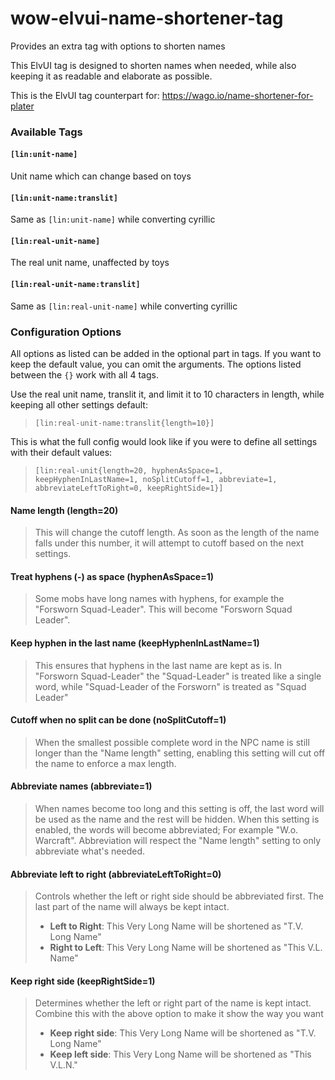 # wow-elvui-name-shortener-tag
Provides an extra tag with options to shorten names

This ElvUI tag is designed to shorten names when needed, while also keeping it as readable and elaborate as possible.

This is the ElvUI tag counterpart for: https://wago.io/name-shortener-for-plater

### Available Tags

#### `[lin:unit-name]`
Unit name which can change based on toys

#### `[lin:unit-name:translit]`
Same as `[lin:unit-name]` while converting cyrillic

#### `[lin:real-unit-name]`
The real unit name, unaffected by toys

#### `[lin:real-unit-name:translit]`
Same as `[lin:real-unit-name]` while converting cyrillic


### Configuration Options
All options as listed can be added in the optional part in tags. If you want to keep the default value, you can omit the
arguments. The options listed between the `{}` work with all 4 tags.

Use the real unit name, translit it, and limit it to 10 characters in length, while keeping all other settings default:
> `[lin:real-unit-name:translit{length=10}]` 

This is what the full config would look like if you were to define all settings with their default values:
> `[lin:real-unit{length=20, hyphenAsSpace=1, keepHyphenInLastName=1, noSplitCutoff=1, abbreviate=1, abbreviateLeftToRight=0, keepRightSide=1}]`

#### Name length (length=20)
> This will change the cutoff length. As soon as the length of the name falls under this number, it will attempt to
> cutoff based on the next settings.

#### Treat hyphens (-) as space (hyphenAsSpace=1)
> Some mobs have long names with hyphens, for example the "Forsworn Squad-Leader". This will become "Forsworn Squad
> Leader".

#### Keep hyphen in the last name (keepHyphenInLastName=1)
> This ensures that hyphens in the last name are kept as is. In "Forsworn Squad-Leader" the "Squad-Leader" is treated
> like a single word, while "Squad-Leader of the Forsworn" is treated as "Squad Leader"

#### Cutoff when no split can be done (noSplitCutoff=1)
> When the smallest possible complete word in the NPC name is still longer than the "Name length" setting, enabling this
> setting will cut off the name to enforce a max length.

#### Abbreviate names (abbreviate=1)
> When names become too long and this setting is off, the last word will be used as the name and the rest will be
> hidden. When this setting is enabled, the words will become abbreviated; For example "W.o. Warcraft". Abbreviation
> will respect the "Name length" setting to only abbreviate what's needed.

#### Abbreviate left to right (abbreviateLeftToRight=0)
> Controls whether the left or right side should be abbreviated first. The last part of the name will always be kept
> intact.
>
> - **Left to Right**: This Very Long Name will be shortened as "T.V. Long Name"
> - **Right to Left**: This Very Long Name will be shortened as "This V.L. Name"

#### Keep right side (keepRightSide=1)
> Determines whether the left or right part of the name is kept intact. Combine this with the above option to make it
> show the way you want
>
> - **Keep right side**: This Very Long Name will be shortened as "T.V. Long Name"
> - **Keep left side**: This Very Long Name will be shortened as "This V.L.N."
